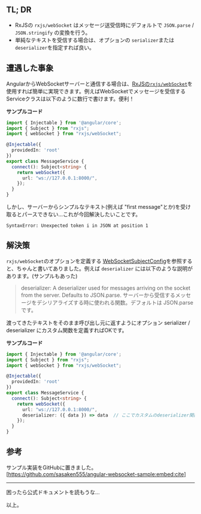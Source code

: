 ## TL; DR

* RxJSの `rxjs/webSocket` はメッセージ送受信時にデフォルトで `JSON.parse` / `JSON.stringify` の変換を行う。
* 単純なテキストを受信する場合は、オプションの `serializer`または`deserializer`を指定すれば良い。

## 遭遇した事象

AngularからWebSocketサーバーと通信する場合は、[RxJSの`rxjs/webSocket`](https://rxjs-dev.firebaseapp.com/api/webSocket/webSocket)を使用すれば簡単に実現できます。例えばWebSocketでメッセージを受信するServiceクラスは以下のように数行で書けます。便利！

**サンプルコード**
```typescript
import { Injectable } from '@angular/core';
import { Subject } from "rxjs";
import { webSocket } from "rxjs/webSocket";

@Injectable({
  providedIn: 'root'
})
export class MessageService {
  connect(): Subject<string> {
    return webSocket({
      url: "ws://127.0.0.1:8000/",
    });
  }
}
```

しかし、サーバーからシンプルなテキスト(例えば "first message"とか)を受け取るとパースできない...これが今回解決したいことです。

`SyntaxError: Unexpected token i in JSON at position 1`

## 解決策

`rxjs/webSocket`のオプションを定義する [WebSocketSubjectConfig](https://rxjs-dev.firebaseapp.com/api/webSocket/WebSocketSubjectConfig)を参照すると、ちゃんと書いてありました。例えば `deserializer` には以下のような説明があります。(サンプルもあった)

> deserializer: A deserializer used for messages arriving on the socket from the server. Defaults to JSON.parse.
> サーバーから受信するメッセージをデシリアライズする時に使われる関数。デフォルトは JSON.parse です。

渡ってきたテキストをそのまま呼び出し元に返すようにオプション serializer / deserializer にカスタム関数を定義すればOKです。

**サンプルコード**
```typescript
import { Injectable } from '@angular/core';
import { Subject } from "rxjs";
import { webSocket } from "rxjs/webSocket";

@Injectable({
  providedIn: 'root'
})
export class MessageService {
  connect(): Subject<string> {
    return webSocket({
      url: "ws://127.0.0.1:8000/",
      deserializer: ({ data }) => data  // ここでカスタムのdeserializer関数を渡す
    });
  }
}
```

## 参考

サンプル実装をGitHubに置きました。
[https://github.com/sasaken555/angular-websocket-sample:embed:cite]


---
困ったら公式ドキュメントを読もうな...

以上。
